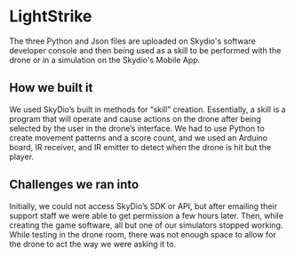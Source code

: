 # LightStrike

The three Python and Json files are uploaded on Skydio's software developer console and then being used as a skill to be performed with the drone 
or in a simulation on the Skydio's Mobile App.


## How we built it
We used SkyDio’s built in methods for “skill” creation. Essentially, a skill is a program that will operate and cause actions on the drone after being selected by the user in the drone’s interface.
We had to use Python to create movement patterns and a score count, and we used an Arduino board, IR receiver, and IR emitter to detect when the drone is hit but the player. 


## Challenges we ran into
Initially, we could not access SkyDio’s SDK or API, but after emailing their support staff we were able to get permission a few hours later.
Then, while creating the game software, all but one of our simulators stopped working. While testing in the drone room, there was not enough space to allow for the drone to act the way we were asking it to.
